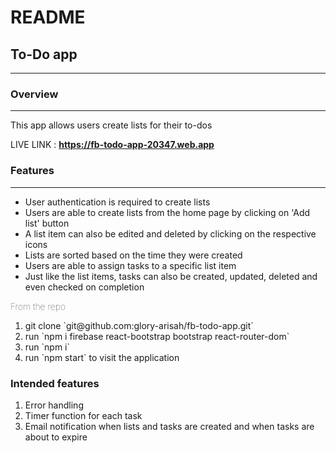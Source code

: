 # README

<h2>To-Do app</h2>
<hr>

<h3>Overview</h3>
<hr>

<p>This app allows users create lists for their to-dos</p>

<p>LIVE LINK : <a href="https://fb-todo-app-20347.web.app" style="font-weight:bolder;">https://fb-todo-app-20347.web.app</a></p>

<h3>Features</h3>
<hr>
<ul>
  <li>User authentication is required to create lists</li>

  <li>Users are able to create lists from the home page by clicking on 'Add list' button</li>

  <li>A list item can also be edited and deleted by clicking on the respective icons</li>

  <li>Lists are sorted based on the time they were created</li>

  <li>Users are able to assign tasks to a specific list item</li>

  <li>Just like the list items, tasks can also be created, updated, deleted and even checked on completion</li>
</ul>

<span style="font-weight:10;">From the repo</span>

<ol>
  <li>git clone `git@github.com:glory-arisah/fb-todo-app.git`</li>

  <li>run `npm i firebase react-bootstrap bootstrap react-router-dom`</li>

  <li>run `npm i`</li>

  <li>run `npm start` to visit the application</li>
</ol>

<h3>Intended features</h3>

<ol>
  <li>Error handling</li>

  <li>Timer function for each task</li>

  <li>Email notification when lists and tasks are created and when tasks are about to expire</li>
</ol>
